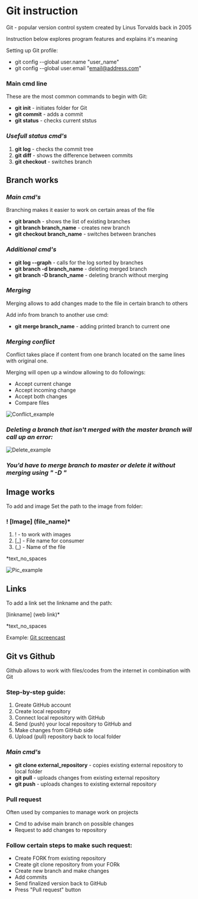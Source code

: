 # **Git instruction**
Git - popular version control system created by Linus Torvalds back in 2005

Instruction below explores program features and explains it's meaning 

Setting up Git profile:

* git config --global user.name "user_name"
* git config --global user.email "email@address.com"

### **Main cmd line**

These are the most common commands to begin with Git:

* **git init** - initiates folder for Git
* **git commit** - adds a commit
* **git status** - checks current ststus

### ***Usefull status cmd's***

1. **git log** - checks the commit tree
2. **git diff**  - shows the difference between commits
3. **git checkout** - switches branch
## **Branch works**

### *Main cmd's*

Branching makes it easier to work on certain areas of the file

* **git branch** - shows the list of existing branches
* **git branch branch_name** - creates new branch
* **git checkout branch_name** - switches between branches

### *Additional cmd's*
* **git log --graph** - calls for the log sorted by branches
* **git branch -d branch_name** - deleting merged branch
* **git branch -D branch_name** - deleting branch without merging

### *Merging*

Merging allows to add changes made to the file in certain branch to others

Add info from branch to another use cmd:

* **git merge branch_name** - adding printed branch to current one

### *Merging conflict*

Conflict takes place if content from one branch located on the same lines with original one.

Merging will open up a window allowing to do followings:

* Accept current change
* Accept incoming change
* Accept both changes
* Compare files

![Conflict_example](conflict_content_pic.png)

### *Deleting a branch that isn't merged with the **master** branch will call up an error:*

![Delete_example](delete_error.png)

### *You'd have to merge branch to master or delete it without merging using " -D "*

## **Image works**

To add and image
Set the path to the image from folder:
### **! [Image] (file_name)***
1. ! - to work with images
2. [_] - File name for consumer
3. (_) - Name of the file 

 *text_no_spaces

 ![Pic_example](git_logo.jpeg)

## **Links**

To add a link set the linkname and the path:

[linkname] (web link)*

*text_no_spaces

Example:
[Git screencast](https://vimeo.com/showcase/5616060)

## **Git vs Github**

Github allows to work with files/codes from the internet in combination with Git

### Step-by-step guide:

1. Greate GitHub account
2. Create local repository
3. Connect local repository with GitHub
4. Send (push) your local repository to GitHub and 
5. Make changes from GitHub side
6. Upload (pull) repository back to local folder

### *Main cmd's*

* **git clone external_repository** - copies existing external repository to local folder
* **git pull** - uploads changes from existing external repository
* **git push** - uploads changes to existing external repository

### **Pull request**

Often used by companies to manage work on projects

* Cmd to advise main branch on possible changes
* Request to add changes to repository

### Follow certain steps to make such request:

* Create FORK from existing repository
* Create git clone repository from your FORk
* Create new branch and make changes
* Add commits
* Send finalized version back to GitHub
* Press "Pull request" button
